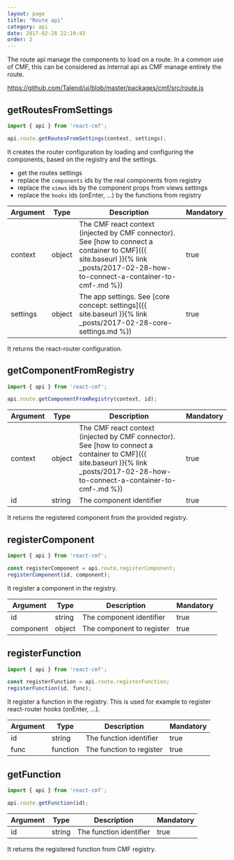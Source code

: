 ```yaml
---
layout: page
title: "Route api"
category: api
date: 2017-02-28 22:10:43
order: 2
---
```


The route api manage the components to load on a route.
In a common use of CMF, this can be considered as internal api as CMF manage entirely the route.

https://github.com/Talend/ui/blob/master/packages/cmf/src/route.js

## getRoutesFromSettings
```javascript
import { api } from 'react-cmf';

api.route.getRoutesFromSettings(context, settings);
```

It creates the router configuration by loading and configuring the components, based on the registry and the settings.
* get the routes settings
* replace the `components` ids by the real components from registry
* replace the `views` ids by the component props from views settings
* replace the `hooks` ids (onEnter, ...) by the functions from registry

| Argument | Type | Description | Mandatory |
|---|---|---|---|
| context | object | The CMF react context (injected by CMF connector). See [how to connect a container to CMF]({{ site.baseurl }}{% link _posts/2017-02-28-how-to-connect-a-container-to-cmf-.md %}) | true |
| settings | object | The app settings. See [core concept: settings]({{ site.baseurl }}{% link _posts/2017-02-28-core-settings.md %}) | true |

It returns the react-router configuration.

## getComponentFromRegistry
```javascript
import { api } from 'react-cmf';

api.route.getComponentFromRegistry(context, id);
```

| Argument | Type | Description | Mandatory |
|---|---|---|---|
| context | object | The CMF react context (injected by CMF connector). See [how to connect a container to CMF]({{ site.baseurl }}{% link _posts/2017-02-28-how-to-connect-a-container-to-cmf-.md %}) | true |
| id | string | The component identifier | true |

It returns the registered component from the provided registry. 

## registerComponent
```javascript
import { api } from 'react-cmf';

const registerComponent = api.route.registerComponent;
registerComponent(id, component);
```

It register a component in the registry.

| Argument | Type | Description | Mandatory |
|---|---|---|---|
| id | string | The component identifier | true |
| component | object | The component to register | true |

## registerFunction
```javascript
import { api } from 'react-cmf';

const registerFunction = api.route.registerFunction;
registerFunction(id, func);
```

It register a function in the registry. This is used for example to register react-router hooks (onEnter, ...).

| Argument | Type | Description | Mandatory |
|---|---|---|---|
| id | string | The function identifier | true |
| func | function | The function to register | true |

## getFunction
```javascript
import { api } from 'react-cmf';

api.route.getFunction(id);
```

| Argument | Type | Description | Mandatory |
|---|---|---|---|
| id | string | The function identifier | true |

It returns the registered function from CMF registry. 
